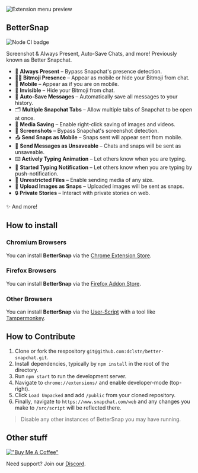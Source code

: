 ![Extension menu preview](https://github.com/dclstn/better-snapchat/assets/51604173/48ea06e4-7315-4dec-9cd7-039f063ffa6a)

## BetterSnap

![Node CI badge](https://github.com/dclstn/better-snapchat/actions/workflows/node.js.yml/badge.svg)

Screenshot & Always Present, Auto-Save Chats, and more! Previously known as Better Snapchat.

- 👤 **Always Present** – Bypass Snapchat's presence detection.
- 🕵️‍♂️ **Bitmoji Presence** – Appear as mobile or hide your Bitmoji from chat.
- 📱 **Mobile** – Appear as if you are on mobile.
- 👻 **Invisible** – Hide your Bitmoji from chat.
- 💾 **Auto-Save Messages** – Automatically save all messages to your history.
- 🗂️ **Multiple Snapchat Tabs** – Allow multiple tabs of Snapchat to be open at once.
- 💾 **Media Saving** – Enable right-click saving of images and videos.
- 📸 **Screenshots** – Bypass Snapchat's screenshot detection.
- 📤 **Send Snaps as Mobile** – Snaps sent will appear sent from mobile.
- 🚫 **Send Messages as Unsaveable** – Chats and snaps will be sent as unsaveable.
- ⌨️ **Actively Typing Animation** – Let others know when you are typing.
- 🔔 **Started Typing Notification** – Let others know when you are typing by push-notification.
- 📂 **Unrestricted Files** – Enable sending media of any size.
- 📸 **Upload Images as Snaps** – Uploaded images will be sent as snaps.
- 🔒 **Private Stories** – Interact with private stories on web.

✨ And more!

## How to install

### Chromium Browsers

You can install **BetterSnap** via the [Chrome Extension Store](https://chrome.google.com/webstore/detail/better-snapchat/bomphfefmmkghdkkpjdafehnmfpifook).

### Firefox Browsers

You can install **BetterSnap** via the [Firefox Addon Store](https://addons.mozilla.org/firefox/addon/better-snapchat/).

### Other Browsers

You can install **BetterSnap** via the [User-Script](https://better-snapchat.vasp.dev/build/userscript.js) with a tool like [Tampermonkey](https://www.tampermonkey.net/).

## How to Contribute

1. Clone or fork the respository `git@github.com:dclstn/better-snapchat.git`.
2. Install dependencies, typically by `npm install` in the root of the directory.
3. Run `npm start` to run the development server.
4. Navigate to `chrome://extensions/` and enable developer-mode (top-right).
6. Click `Load Unpacked` and add `/public` from your cloned repository.
7. Finally, navigate to `https://www.snapchat.com/web` and any changes you make to `/src/script` will be reflected there.

> Disable any other instances of BetterSnap you may have running.

## Other stuff

[!["Buy Me A Coffee"](https://www.buymeacoffee.com/assets/img/custom_images/orange_img.png)](https://www.buymeacoffee.com/dclstn)

Need support? Join our [Discord](https://discord.gg/hpmjAJZR3H).
